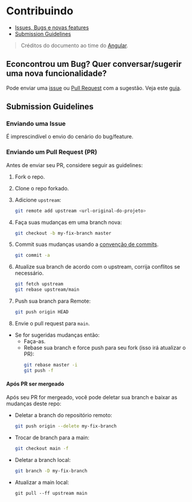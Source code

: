 # Contribuindo

- [Issues, Bugs e novas features](#issue)
- [Submission Guidelines](#submit)

> Créditos do documento ao time do [Angular](https://github.com/angular/angular/blob/master/CONTRIBUTING.md).

## <a name="issue"></a> Econcontrou um Bug? Quer conversar/sugerir uma nova funcionalidade?
Pode enviar uma [issue](#submit-issue) ou [Pull Request](#submit-pr) com a sugestão. Veja este [guia](#submit).

## <a name="submit"></a> Submission Guidelines

### <a name="submit-issue"></a> Enviando uma Issue

É imprescindível o envio do cenário do bug/feature.

### <a name="submit-pr"></a> Enviando um Pull Request (PR)
Antes de enviar seu PR, considere seguir as guidelines:

1. Fork o repo.
1. Clone o repo forkado.
1. Adicione `upstream`:
    ```sh
    git remote add upstream <url-original-do-projeto>
    ```

1. Faça suas mudanças em uma branch nova:
     ```sh
     git checkout -b my-fix-branch master
     ```

1. Commit suas mudanças usando a [convenção de commits](https://gist.github.com/nenitf/1cf5182bff009974bf436f978eea1996#emojicom).
     ```sh
     git commit -a
     ```
1. Atualize sua branch de acordo com o upstream, corrija conflitos se necessário.
    ```sh
    git fetch upstream
    git rebase upstream/main
    ```

1. Push sua branch para Remote:
    ```sh
    git push origin HEAD
    ```

1. Envie o pull request para `main`.
* Se for sugeridas mudanças então:
  * Faça-as.
  * Rebase sua branch e force push para seu fork (isso irá atualizar o PR):
    ```sh
    git rebase master -i
    git push -f
    ```

#### Após PR ser mergeado

Após seu PR for mergeado, você pode deletar sua branch e baixar as mudanças deste repo:

* Deletar a branch do repositório remoto:
    ```sh
    git push origin --delete my-fix-branch
    ```

* Trocar de branch para a main:
    ```sh
    git checkout main -f
    ```

* Deletar a branch local:
    ```sh
    git branch -D my-fix-branch
    ```

* Atualizar a main local:
    ```shell
    git pull --ff upstream main
    ```

